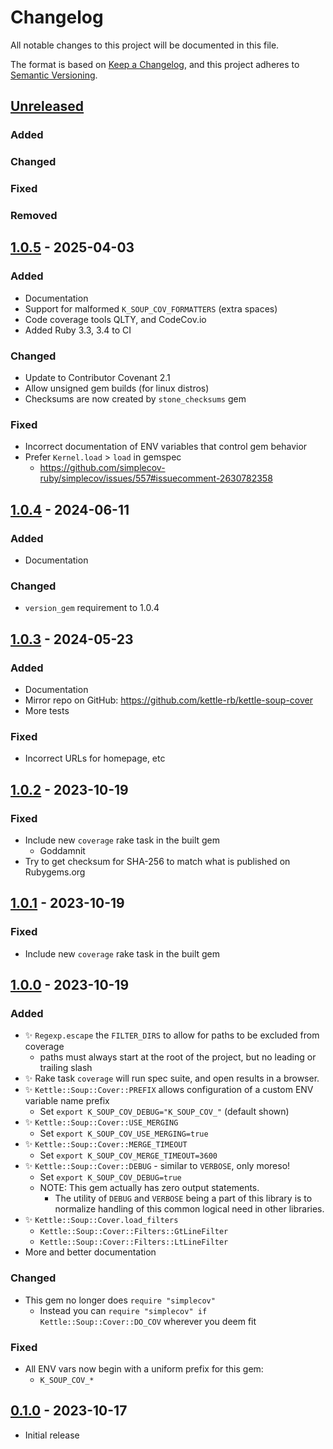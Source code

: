 # Changelog

All notable changes to this project will be documented in this file.

The format is based on [Keep a Changelog](https://keepachangelog.com/en/1.0.0/),
and this project adheres to [Semantic Versioning](https://semver.org/spec/v2.0.0.html).

## [Unreleased]
### Added
### Changed
### Fixed
### Removed

## [1.0.5] - 2025-04-03
### Added
- Documentation
- Support for malformed `K_SOUP_COV_FORMATTERS` (extra spaces)
- Code coverage tools QLTY, and CodeCov.io
- Added Ruby 3.3, 3.4 to CI
### Changed
- Update to Contributor Covenant 2.1
- Allow unsigned gem builds (for linux distros)
- Checksums are now created by `stone_checksums` gem
### Fixed
- Incorrect documentation of ENV variables that control gem behavior
- Prefer `Kernel.load` > `load` in gemspec
  - https://github.com/simplecov-ruby/simplecov/issues/557#issuecomment-2630782358

## [1.0.4] - 2024-06-11
### Added
- Documentation
### Changed
- `version_gem` requirement to 1.0.4

## [1.0.3] - 2024-05-23
### Added
- Documentation
- Mirror repo on GitHub: https://github.com/kettle-rb/kettle-soup-cover
- More tests
### Fixed
- Incorrect URLs for homepage, etc

## [1.0.2] - 2023-10-19
### Fixed
- Include new `coverage` rake task in the built gem
  - Goddamnit
- Try to get checksum for SHA-256 to match what is published on Rubygems.org

## [1.0.1] - 2023-10-19
### Fixed
- Include new `coverage` rake task in the built gem

## [1.0.0] - 2023-10-19
### Added
- ✨ `Regexp.escape` the `FILTER_DIRS` to allow for paths to be excluded from coverage
  - paths must always start at the root of the project, but no leading or trailing slash
- ✨ Rake task `coverage` will run spec suite, and open results in a browser.
- ✨ `Kettle::Soup::Cover::PREFIX` allows configuration of a custom ENV variable name prefix
  - Set `export K_SOUP_COV_DEBUG="K_SOUP_COV_"` (default shown)
- ✨ `Kettle::Soup::Cover::USE_MERGING`
  - Set `export K_SOUP_COV_USE_MERGING=true`
- ✨ `Kettle::Soup::Cover::MERGE_TIMEOUT`
  - Set `export K_SOUP_COV_MERGE_TIMEOUT=3600`
- ✨ `Kettle::Soup::Cover::DEBUG` - similar to `VERBOSE`, only moreso!
  - Set `export K_SOUP_COV_DEBUG=true`
  - NOTE: This gem actually has zero output statements.
    - The utility of `DEBUG` and `VERBOSE` being a part of this library is
      to normalize handling of this common logical need in other libraries.
- ✨ `Kettle::Soup::Cover.load_filters`
  - `Kettle::Soup::Cover::Filters::GtLineFilter`
  - `Kettle::Soup::Cover::Filters::LtLineFilter`
- More and better documentation
### Changed
- This gem no longer does `require "simplecov"`
  - Instead you can `require "simplecov" if Kettle::Soup::Cover::DO_COV` wherever you deem fit
### Fixed
- All ENV vars now begin with a uniform prefix for this gem:
  - `K_SOUP_COV_*`

## [0.1.0] - 2023-10-17
- Initial release

[Unreleased]: https://gitlab.com/kettle-rb/kettle-soup-cover/-/compare/v1.0.5...HEAD
[1.0.5]: https://gitlab.com/kettle-rb/kettle-soup-cover/-/compare/v1.0.4...v1.0.5
[1.0.4]: https://gitlab.com/kettle-rb/kettle-soup-cover/-/compare/v1.0.3...v1.0.4
[1.0.3]: https://gitlab.com/kettle-rb/kettle-soup-cover/-/compare/v1.0.2...v1.0.3
[1.0.2]: https://gitlab.com/kettle-rb/kettle-soup-cover/-/compare/v1.0.1...v1.0.2
[1.0.1]: https://gitlab.com/kettle-rb/kettle-soup-cover/-/compare/v1.0.0...v1.0.1
[1.0.0]: https://gitlab.com/kettle-rb/kettle-soup-cover/-/compare/v0.1.0...v1.0.0
[0.1.0]: https://gitlab.com/kettle-rb/kettle-soup-cover/-/compare/97ddbbca309b87c7f6eed0137b08cad74ec81235...v0.1.0
